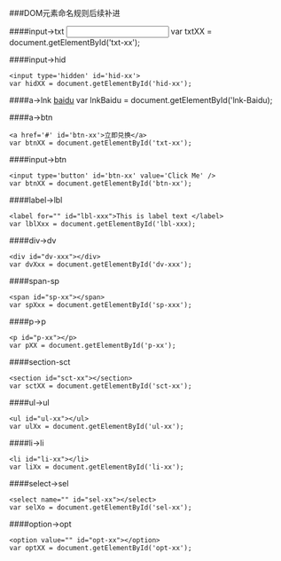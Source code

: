 ###DOM元素命名规则后续补进

####input->txt
	<input type='text' id='txt-xx'> 
	var txtXX = document.getElementById('txt-xx');
	
####input->hid
	
	<input type='hidden' id='hid-xx'> 
	var hidXX = document.getElementById('hid-xx');
		
####a->lnk
	<a href='http://www.baidu.com' id='lnk-Baidu' >baidu</a>
	var lnkBaidu = document.getElementById('lnk-Baidu);

####a->btn

	<a href='#' id='btn-xx'>立即兑换</a>
	var btnXX = document.getElementById('txt-xx');

####input->btn

	<input type='button' id='btn-xx' value='Click Me' />
	var btnXX = document.getElementById('btn-xx');
	
####label->lbl

	<label for="" id="lbl-xxx">This is label text </label>
	var lblXxx = document.getElementById('lbl-xxx);
	
####div->dv

	<div id="dv-xxx"></div>
	var dvXxx = document.getElementById('dv-xxx');
	
####span-sp

	<span id="sp-xx"></span>
	var spXxx = document.getElementById('sp-xxx');

####p->p

	<p id="p-xx"></p>
	var pXX = document.getElementById('p-xx');
	
####section-sct

	<section id="sct-xx"></section>
	var sctXX = document.getElementById('sct-xx');
	
####ul->ul

	<ul id="ul-xx"></ul>
	var ulXx = document.getElementById('ul-xx');

####li->li

	<li id="li-xx"></li>
	var liXx = document.getElementById('li-xx');

####select->sel

	<select name="" id="sel-xx"></select>
	var selXo = document.getElementById('sel-xx');
	
####option->opt

	<option value="" id="opt-xx"></option>
	var optXX = document.getElementById('opt-xx');

